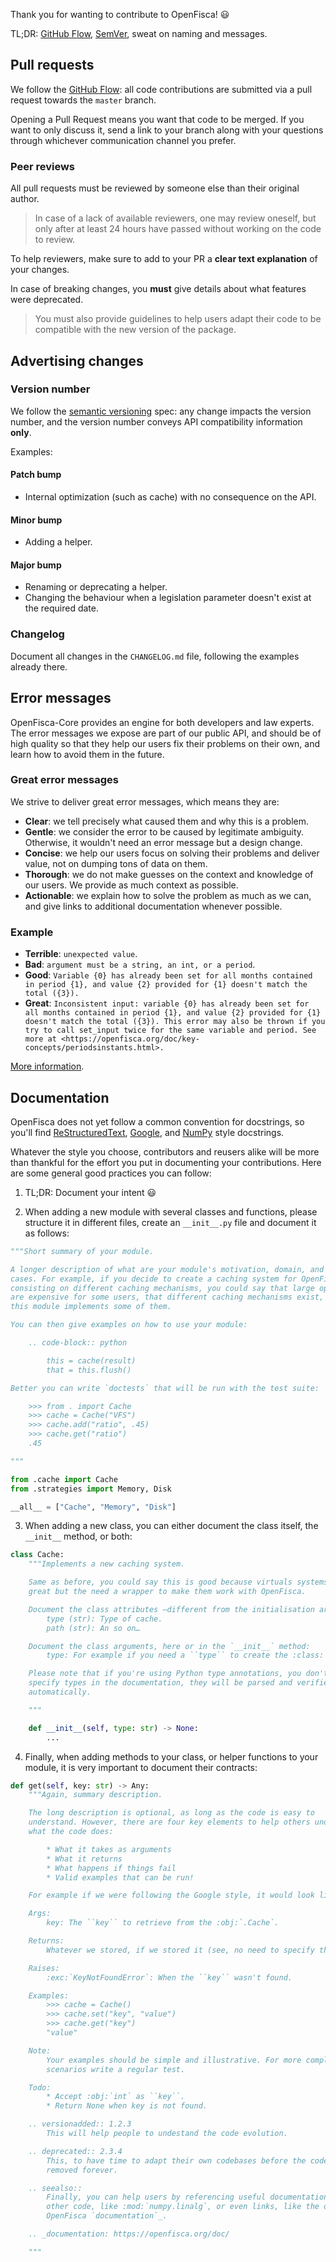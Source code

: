 Thank you for wanting to contribute to OpenFisca! :smiley:

TL;DR: [GitHub Flow](https://guides.github.com/introduction/flow/), [SemVer](http://semver.org/), sweat on naming and messages.


## Pull requests

We follow the [GitHub Flow](https://guides.github.com/introduction/flow/): all code contributions are submitted via a pull request towards the `master` branch.

Opening a Pull Request means you want that code to be merged. If you want to only discuss it, send a link to your branch along with your questions through whichever communication channel you prefer.

### Peer reviews

All pull requests must be reviewed by someone else than their original author.

> In case of a lack of available reviewers, one may review oneself, but only after at least 24 hours have passed without working on the code to review.

To help reviewers, make sure to add to your PR a **clear text explanation** of your changes.

In case of breaking changes, you **must** give details about what features were deprecated.

> You must also provide guidelines to help users adapt their code to be compatible with the new version of the package.


## Advertising changes

### Version number

We follow the [semantic versioning](http://semver.org/) spec: any change impacts the version number, and the version number conveys API compatibility information **only**.

Examples:

#### Patch bump

- Internal optimization (such as cache) with no consequence on the API.

#### Minor bump

- Adding a helper.

#### Major bump

- Renaming or deprecating a helper.
- Changing the behaviour when a legislation parameter doesn't exist at the required date.


### Changelog

Document all changes in the `CHANGELOG.md` file, following the examples already there.


## Error messages

OpenFisca-Core provides an engine for both developers and law experts. The error messages we expose are part of our public API, and should be of high quality so that they help our users fix their problems on their own, and learn how to avoid them in the future.

### Great error messages

We strive to deliver great error messages, which means they are:

- **Clear**: we tell precisely what caused them and why this is a problem.
- **Gentle**: we consider the error to be caused by legitimate ambiguity. Otherwise, it wouldn't need an error message but a design change.
- **Concise**: we help our users focus on solving their problems and deliver value, not on dumping tons of data on them.
- **Thorough**: we do not make guesses on the context and knowledge of our users. We provide as much context as possible.
- **Actionable**: we explain how to solve the problem as much as we can, and give links to additional documentation whenever possible.

### Example

- **Terrible**: `unexpected value`.
- **Bad**: `argument must be a string, an int, or a period`.
- **Good**: `Variable {0} has already been set for all months contained in period {1}, and value {2} provided for {1} doesn't match the total ({3}).`
- **Great**: `Inconsistent input: variable {0} has already been set for all months contained in period {1}, and value {2} provided for {1} doesn't match the total ({3}). This error may also be thrown if you try to call set_input twice for the same variable and period. See more at <https://openfisca.org/doc/key-concepts/periodsinstants.html>.`

[More information](https://blogs.mulesoft.com/dev/api-dev/api-best-practices-response-handling/).

## Documentation

OpenFisca does not yet follow a common convention for docstrings, so you'll find [ReStructuredText](https://www.sphinx-doc.org/en/master/usage/restructuredtext/domains.html), [Google](http://google.github.io/styleguide/pyguide.html#Comments), and [NumPy](https://github.com/numpy/numpy/blob/master/doc/HOWTO_DOCUMENT.rst.txt) style docstrings.

Whatever the style you choose, contributors and reusers alike will be more than thankful for the effort you put in documenting your contributions. Here are some general good practices you can follow:

1. TL;DR: Document your intent :smiley:

2. When adding a new module with several classes and functions, please structure it in different files, create an `__init__.py` file and document it as follows:

```py
"""Short summary of your module.

A longer description of what are your module's motivation, domain, and use 
cases. For example, if you decide to create a caching system for OpenFisca, 
consisting on different caching mechanisms, you could say that large operations 
are expensive for some users, that different caching mechanisms exist, and that 
this module implements some of them.

You can then give examples on how to use your module:

    .. code-block:: python

        this = cache(result)
        that = this.flush()

Better you can write `doctests` that will be run with the test suite:

    >>> from . import Cache
    >>> cache = Cache("VFS")
    >>> cache.add("ratio", .45)
    >>> cache.get("ratio")
    .45

"""

from .cache import Cache
from .strategies import Memory, Disk

__all__ = ["Cache", "Memory", "Disk"]
```

3. When adding a new class, you can either document the class itself, the `__init__` method, or both:

```py
class Cache:
    """Implements a new caching system.

    Same as before, you could say this is good because virtuals systems are 
    great but the need a wrapper to make them work with OpenFisca.

    Document the class attributes —different from the initialisation arguments:
        type (str): Type of cache.
        path (str): An so on…

    Document the class arguments, here or in the `__init__` method:
        type: For example if you need a ``type`` to create the :class:`.Cache`.

    Please note that if you're using Python type annotations, you don't need to
    specify types in the documentation, they will be parsed and verified
    automatically.

    """

    def __init__(self, type: str) -> None:
        ...

```

4. Finally, when adding methods to your class, or helper functions to your module, it is very important to document their contracts:

```py
def get(self, key: str) -> Any:
    """Again, summary description.

    The long description is optional, as long as the code is easy to 
    understand. However, there are four key elements to help others understand
    what the code does:

        * What it takes as arguments
        * What it returns
        * What happens if things fail
        * Valid examples that can be run!

    For example if we were following the Google style, it would look like this:

    Args:
        key: The ``key`` to retrieve from the :obj:`.Cache`.

    Returns:
        Whatever we stored, if we stored it (see, no need to specify the type)

    Raises:
        :exc:`KeyNotFoundError`: When the ``key`` wasn't found.

    Examples:
        >>> cache = Cache()
        >>> cache.set("key", "value")
        >>> cache.get("key")
        "value"

    Note:
        Your examples should be simple and illustrative. For more complex
        scenarios write a regular test.

    Todo:
        * Accept :obj:`int` as ``key``.
        * Return None when key is not found.

    .. versionadded:: 1.2.3
        This will help people to undestand the code evolution.

    .. deprecated:: 2.3.4
        This, to have time to adapt their own codebases before the code is
        removed forever.

    .. seealso::
        Finally, you can help users by referencing useful documentation of
        other code, like :mod:`numpy.linalg`, or even links, like the official
        OpenFisca `documentation`_.

    .. _documentation: https://openfisca.org/doc/

    """

```
